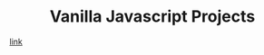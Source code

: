 # <h1 align="center"> Vanilla Javascript Projects </h1>
[link](https://github.com/GulsenZalova/Vanilla-Javascript-Projects/ColorFlipper)

